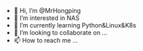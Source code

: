 - 👋 Hi, I’m @MrHongping
- 👀 I’m interested in NAS
- 🌱 I’m currently learning Python&Linux&K8s
- 💞️ I’m looking to collaborate on ...
- 📫 How to reach me ...

<!---
MrHongping/MrHongping is a ✨ special ✨ repository because its `README.md` (this file) appears on your GitHub profile.
You can click the Preview link to take a look at your changes.
--->
